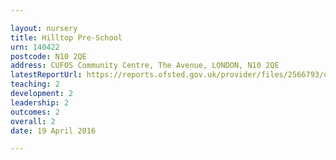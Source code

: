 ```yaml
---

layout: nursery
title: Hilltop Pre-School
urn: 140422
postcode: N10 2QE
address: CUFOS Community Centre, The Avenue, LONDON, N10 2QE
latestReportUrl: https://reports.ofsted.gov.uk/provider/files/2566793/urn/140422.pdf
teaching: 2
development: 2
leadership: 2
outcomes: 2
overall: 2
date: 19 April 2016

---
```

